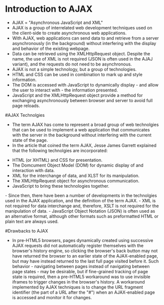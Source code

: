 # Introduction to AJAX
- AJAX = "Asynchronous JavaScript and XML"
- AJAX is a group of interrelated web development techniques used on the client-side to create asynchronous web applications.
- With AJAX, web applications can send data to and retrieve from a server asynchronously (in the background) without interfering
with the display and behavior of the existing webpage.
- Data can be retrieved using the XMLHttpRequest object. Despite the name, the use of XML is not required (JSON is often used
in the AJAJ variant), and the requests do not need to be asynchronous.
- AJAX is not a simple technology, but a group of technologies.
- HTML and CSS can be used in combination to mark up and style information.
- The DOM is accessed with JavaScript to dynamically display - and allow the user to interact with - the information presented.
- JavaScript and the XMLHttpRequest object provide a method for exchanging asynchronously between browser and server to avoid
full page reloads.

#AJAX Technolgies
- The term AJAX has come to represent a broad group of web technolgies that can be used to implement a web application that
communicates with the server in the background without interfering with the current state of the page.
- In the article that coined the term AJAX, Jesse James Garrett explained that the following technolgies are incorporated:
<ul>
<li>HTML (or XHTML) and CSS for presentation.</li>
<li>The Domcument Object Model (DOM) for dynamic display of and interaction with data.</li>
<li>XML for the interchange of data, and XLST for its manipulation.</li>
<li>The XMLHttpRequest object for asynchronous communication.</li>
<li>JavaScript to bring these technologies together.</li>
</ul>
- Since then, there have been a number of developments in the technolgies used in the AJAX application, and the definition 
of the term AJAX.
- XML is not required for data interchange and, therefore, XSLT is not required for the manipulation of data.
- JavaScript Object Notation (JSON) is often used as an alternative format, although other formats such as preformatted
HTML or plain text are always used.

#Drawbacks to AJAX
- In pre-HTML5 browsers, pages dynamically created using successive AJAX requests did not automatically register themselves
with the browser's history engine, so clicking the browser's back button may not have returned the browser to an earlier state
of the AJAX-enabled page, but may have instead returned to the last full page visited before it. Such behavior - navigating
between pages instead of navigating between page states - may be desirable, but if fine-grained tracking of page state is
required, then a pre-HTML5 workaround was to use invisible iframes to trigger changes in the browser's history. A workaround
implemented by AJAX techniques is to change the URL fragment identifier (the part of a URL after the "#") when an AJAX-enabled
page is accessed and monitor it for changes.

